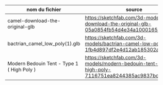 | nom du fichier | source |
| --- | --- |
| camel-download-the-original-glb | https://sketchfab.com/3d-models/camel-download-the-original-glb-05a0854fb54d4e34a100016545cc69e5 |
| bactrian_camel_low_poly(1).glb | https://sketchfab.com/3d-models/bactrian-camel-low-poly-1fb4d897df2e4d12ab185302a36b3d5f | Modern Bedouin Tent - Type 1 ( High Poly ) | https://sketchfab.com/3d-models/modern-bedouin-tent-type-1-high-poly-7116751ea8244385ac9837bc919db50b |
| Modern Bedouin Tent - Type 1 ( High Poly ) | https://sketchfab.com/3d-models/modern-bedouin-tent-type-1-high-poly-7116751ea8244385ac9837bc919db50b |
